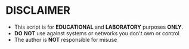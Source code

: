 # DISCLAIMER
- This script is for **EDUCATIONAL** and **LABORATORY** purposes **ONLY**.
- **DO** **NOT** use against systems or networks you don't own or control
- The author is **NOT** responsible for misuse
